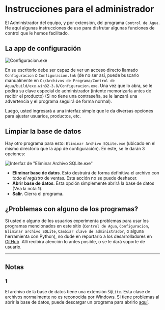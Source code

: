 # Instrucciones para el administrador

El Administrador del equipo, y por extensión, del programa `Control de Agua`. He aquí algunas instrucciones de
uso para disfrutar algunas funciones de control que le hemos facilitado.

## La app de configuración

![Configuracion.exe](https://controldeagua.github.io/ControlDeAgua-docs/admin_gui.png)

En su escritorio debe ser capaz de ver un acceso directo llamado `Configuracion` o `Configuracion.lnk` (de no ser así, puede buscarlo manualmente
en `C:/Archivos de Programa/Control de Agua/build/exe.win32-3.8/Configuracion.exe`. Una vez que lo abra, se le pedirá su clave especial de administrador (intente
memorizarla antes de recibir el producto) (Si no tiene una contraseña, se le lanzará una advertencia y el programa seguirá de forma normal).

Luego, usted ingresará a una interfaz simple que le da diversas opciones para ajustar usuarios, productos, etc.

## Limpiar la base de datos

Hay otro programa para esto: `Eliminar Archivo SQLite.exe` (ubicado en el mismo directorio que la app de configuración). En este, se le darán 3 opciones:

![Interfaz de "Eliminar Archivo SQLite.exe"](https://controldeagua.github.io/ControlDeAgua-docs/delete-db_interface.png)

- **Eliminar base de datos**. Esto destruirá de forma definitiva el archivo con _todo el registro_ de ventas. Esta acción no se puede deshacer.
- **Abrir base de datos**. Esta opción simplemente abrirá la base de datos (Vea la nota **1**).
- **Salir**. Cierra el programa.

## ¿Problemas con alguno de los programas?

Si usted o alguno de los usuarios experimenta problemas para usar los programas mencionados en este sitio (`Control de Agua`, `Configuracion`, `Eliminar archivo SQLite`,
`Cambiar clave de administrador`, o alguna herramienta con Python), no dude en reportarlo a los desarrolladores en
[GitHub](http://github.com/ControlDeAgua/ControlDeAgua/issues). Allí recibirá atención lo antes posible, o se le dará soporte de usuario.

****

## Notas

### 1

El archivo de la base de datos tiene una extensión `SQLite`. Esta clase de archivos normalmente no es reconocida por Windows. Si tiene problemas al abrir la base de datos, 
puede descargar un programa para abrirlo [aquí](http://sqlitebrowser.org/).

